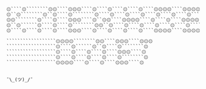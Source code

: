 ``````````````````````````````````````````````````````````````````````
``````````````````````````````````````````````````````````````````````
````````````````````````````````````۞۞
۞````۞````````۞۞````۞۞۞````۞````۞````۞````۞````۞۞۞۞````۞۞۞۞
۞``۞````````۞``۞````۞````````۞````۞````۞````۞````۞````۞````۞````۞۞
۞۞````````۞````۞````۞۞۞````۞``۞۞````۞۞۞۞````۞````۞````۞۞۞۞
۞``۞``````۞````۞````۞````````۞۞``۞````۞````۞````۞````۞````۞````۞۞
۞````۞````۞````۞````۞۞۞````۞````۞````۞````۞````۞۞۞۞````۞۞۞۞

``````````````````````````````````````````````````````````````````````
``````````````````````````````````````````````````````````````````````
``````````````````۞۞۞۞````````۞۞````۞۞۞````۞۞۞
``````````````````۞````۞``````۞``۞````۞````````۞
``````````````````۞````۞````۞````۞````۞۞۞````۞
``````````````````۞````۞````۞````۞````۞````````۞
``````````````````۞۞۞۞````۞````۞````۞۞۞````۞


¯\_(ツ)_/¯